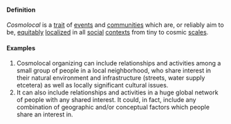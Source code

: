 #### Definition
*Cosmolocal* is a [trait](https://github.com/gcassel/Modular-Organizing-Terminology/blob/master/terms/trait.md) of [events](https://github.com/gcassel/Modular-Organizing-Terminology/blob/master/terms/event.md) and [communities](https://github.com/gcassel/Modular-Organizing-Terminology/blob/master/terms/community.md) which are, or reliably aim to be, [equitably](https://github.com/gcassel/Modular-Organizing-Terminology/blob/master/terms/equity.md) [localized](https://github.com/gcassel/Modular-Organizing-Terminology/blob/master/terms/localize.md) in all [social](https://github.com/gcassel/Modular-Organizing-Terminology/blob/master/terms/social.md) [contexts](https://github.com/gcassel/Modular-Organizing-Terminology/blob/master/terms/context.md) from tiny to cosmic [scales](https://github.com/gcassel/Modular-Organizing-Terminology/blob/master/terms/scale.md).
#### Examples
1. Cosmolocal organizing can include relationships and activities among a small group of people in a local neighborhood, who share interest in their natural environment and infrastructure (streets, water supply etcetera) as well as locally significant cultural issues.
2. It can also include relationships and activities in a huge global network of people with any shared interest.  It could, in fact, include any combination of geographic and/or conceptual factors which people share an interest in. 


